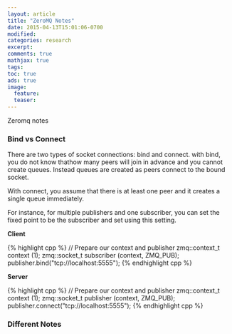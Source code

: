```yaml
---
layout: article
title: "ZeroMQ Notes"
date: 2015-04-13T15:01:06-0700
modified:
categories: research
excerpt:
comments: true
mathjax: true
tags:
toc: true
ads: true
image:
  feature:
  teaser:
---
```



Zeromq notes


### Bind vs Connect

There are two types of socket connections: bind and connect. with bind, you do not know thathow many peers will join in advance and you cannot create queues. Instead queues are created as peers connect to the bound socket.

With connect, you assume that there is at least one peer and it creates a single queue immediately.

For instance, for multiple publishers and one subscriber, you can set the fixed point to be the subscriber and set  using this setting.

**Client**

{% highlight cpp %}
//  Prepare our context and publisher
zmq::context_t context (1);
zmq::socket_t subscriber (context, ZMQ_PUB);
publisher.bind("tcp://localhost:5555");
{% endhighlight cpp %}


**Server**

{% highlight cpp %}
//  Prepare our context and publisher
zmq::context_t context (1);
zmq::socket_t publisher (context, ZMQ_PUB);
publisher.connect("tcp://localhost:5555");
{% endhighlight cpp %}


### Different Notes


